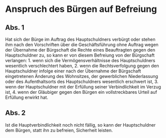 # Anspruch des Bürgen auf Befreiung



## Abs. 1

 Hat sich der Bürge im Auftrag des Hauptschuldners verbürgt oder stehen ihm nach den Vorschriften über die Geschäftsführung ohne Auftrag wegen der Übernahme der Bürgschaft die Rechte eines Beauftragten gegen den Hauptschuldner zu, so kann er von diesem Befreiung von der Bürgschaft verlangen:  1.
 wenn sich die Vermögensverhältnisse des Hauptschuldners wesentlich verschlechtert haben,
 2.
 wenn die Rechtsverfolgung gegen den Hauptschuldner infolge einer nach der Übernahme der Bürgschaft eingetretenen Änderung des Wohnsitzes, der gewerblichen Niederlassung oder des Aufenthaltsorts des Hauptschuldners wesentlich erschwert ist,
 3.
 wenn der Hauptschuldner mit der Erfüllung seiner Verbindlichkeit im Verzug ist,
 4.
 wenn der Gläubiger gegen den Bürgen ein vollstreckbares Urteil auf Erfüllung erwirkt hat.


## Abs. 2

 Ist die Hauptverbindlichkeit noch nicht fällig, so kann der Hauptschuldner dem Bürgen, statt ihn zu befreien, Sicherheit leisten. 


